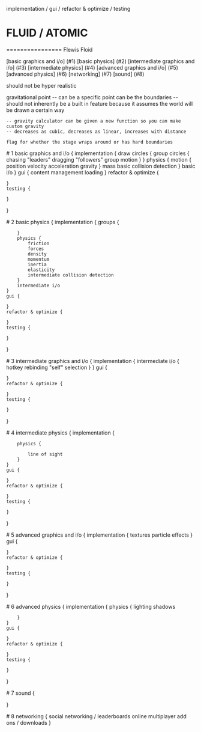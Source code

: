 implementation / gui / refactor & optimize / testing

# FLUID / ATOMIC
================
Flewis
Floid

[basic graphics and i/o] (#1)
[basic physics] (#2)
[intermediate graphics and i/o] (#3)
[intermediate physics] (#4)
[advanced graphics and i/o] (#5)
[advanced physics] (#6)
[networking] (#7)
[sound] (#8)

should not be hyper realistic

gravitational point -- can be a specific point
	can be the boundaries -- should not inherently be a built in feature because
	it assumes the world will be drawn a certain way
	
	-- gravity calculator can be given a new function so you can make custom gravity
	-- decreases as cubic, decreases as linear, increases with distance
	
	flag for whether the stage wraps around or has hard boundaries

<div id="1"></div>
# 1 basic graphics and i/o {
	implementation {
		draw circles {
			group circles {
				chasing "leaders"
				dragging "followers"
				group motion
			}
		}
		physics {
			motion {
				position
				velocity
				acceleration
				gravity	
			}
			mass
			basic collision detection
		}
		basic i/o
	}
	gui {
		content management
		loading
	}
	refactor & optimize {
	
	}
	testing {
	
	}
}

<div id="2"></div>
# 2 basic physics {
	implementation {
		groups {
			
		}
		physics {
			friction
			forces
			density
			momentum
			inertia
			elasticity
			intermediate collision detection
		}
		intermediate i/o
	}
	gui {
	
	}
	refactor & optimize {
	
	}
	testing {
	
	}
}

<div id="3"></div>
# 3 intermediate graphics and i/o {
	implementation {
		intermediate i/o {
			hotkey rebinding
			"self" selection
		}
	}
	gui {
	
	}
	refactor & optimize {
	
	}
	testing {
	
	}
}

<div id="4"></div>
# 4 intermediate physics {
	implementation {
		
		physics {
				
			line of sight
		}
	}
	gui {
	
	}
	refactor & optimize {
	
	}
	testing {
	
	}
}

<div id="5"></div>
# 5 advanced graphics and i/o {
	implementation {
		textures
		particle effects
	}
	gui {
		
	}
	refactor & optimize {
		
	}
	testing {
		
	}
}

<div id="6"></div>
# 6 advanced physics {
	implementation {
		physics {
			lighting
			shadows

		}
	}
	gui {
		
	}
	refactor & optimize {
		
	}
	testing {
		
	}
}

<div id="7"></div>
# 7 sound {
	
}

<div id="8"></div>
# 8 networking {
	social networking / leaderboards
	online multiplayer
	add ons / downloads
}